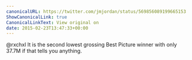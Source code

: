 ```yaml
---
canonicalURL: https://twitter.com/jmjordan/status/569856089199665153
ShowCanonicalLink: true
CanonicalLinkText: View original on
date: 2015-02-23T13:47:33+00:00
---
```

@rxchxl It is the second lowest grossing Best Picture winner with only 37.7M if that tells you anything.